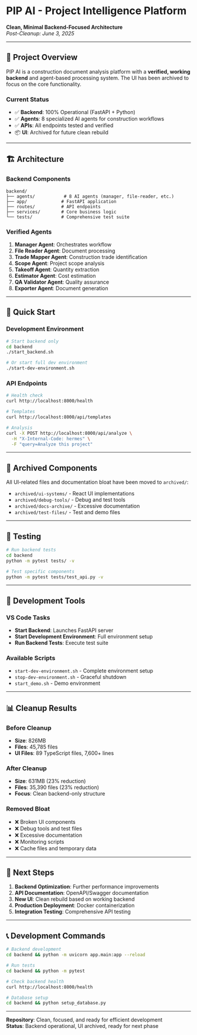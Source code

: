 # PIP AI - Project Intelligence Platform

**Clean, Minimal Backend-Focused Architecture**  
*Post-Cleanup: June 3, 2025*

---

## 🎯 **Project Overview**

PIP AI is a construction document analysis platform with a **verified, working backend** and agent-based processing system. The UI has been archived to focus on the core functionality.

### **Current Status**
- ✅ **Backend**: 100% Operational (FastAPI + Python)
- ✅ **Agents**: 8 specialized AI agents for construction workflows
- ✅ **APIs**: All endpoints tested and verified
- 📦 **UI**: Archived for future clean rebuild

---

## 🏗️ **Architecture**

### **Backend Components**
```
backend/
├── agents/           # 8 AI agents (manager, file-reader, etc.)
├── app/             # FastAPI application
├── routes/          # API endpoints
├── services/        # Core business logic
└── tests/           # Comprehensive test suite
```

### **Verified Agents**
1. **Manager Agent**: Orchestrates workflow
2. **File Reader Agent**: Document processing  
3. **Trade Mapper Agent**: Construction trade identification
4. **Scope Agent**: Project scope analysis
5. **Takeoff Agent**: Quantity extraction
6. **Estimator Agent**: Cost estimation
7. **QA Validator Agent**: Quality assurance
8. **Exporter Agent**: Document generation

---

## 🚀 **Quick Start**

### **Development Environment**
```bash
# Start backend only
cd backend
./start_backend.sh

# Or start full dev environment
./start-dev-environment.sh
```

### **API Endpoints**
```bash
# Health check
curl http://localhost:8000/health

# Templates
curl http://localhost:8000/api/templates

# Analysis
curl -X POST http://localhost:8000/api/analyze \
  -H "X-Internal-Code: hermes" \
  -F "query=Analyze this project"
```

---

## 📁 **Archived Components**

All UI-related files and documentation bloat have been moved to `archived/`:

- `archived/ui-systems/` - React UI implementations
- `archived/debug-tools/` - Debug and test tools
- `archived/docs-archive/` - Excessive documentation
- `archived/test-files/` - Test and demo files

---

## 🧪 **Testing**

```bash
# Run backend tests
cd backend
python -m pytest tests/ -v

# Test specific components
python -m pytest tests/test_api.py -v
```

---

## 🔧 **Development Tools**

### **VS Code Tasks**
- **Start Backend**: Launches FastAPI server
- **Start Development Environment**: Full environment setup
- **Run Backend Tests**: Execute test suite

### **Available Scripts**
- `start-dev-environment.sh` - Complete environment setup
- `stop-dev-environment.sh` - Graceful shutdown
- `start_demo.sh` - Demo environment

---

## 📊 **Cleanup Results**

### **Before Cleanup**
- **Size**: 826MB
- **Files**: 45,785 files
- **UI Files**: 89 TypeScript files, 7,600+ lines

### **After Cleanup**  
- **Size**: 631MB (23% reduction)
- **Files**: 35,390 files (23% reduction)
- **Focus**: Clean backend-only structure

### **Removed Bloat**
- ❌ Broken UI components
- ❌ Debug tools and test files
- ❌ Excessive documentation
- ❌ Monitoring scripts
- ❌ Cache files and temporary data

---

## 🎯 **Next Steps**

1. **Backend Optimization**: Further performance improvements
2. **API Documentation**: OpenAPI/Swagger documentation
3. **New UI**: Clean rebuild based on working backend
4. **Production Deployment**: Docker containerization
5. **Integration Testing**: Comprehensive API testing

---

## 📞 **Development Commands**

```bash
# Backend development
cd backend && python -m uvicorn app.main:app --reload

# Run tests
cd backend && python -m pytest

# Check backend health
curl http://localhost:8000/health

# Database setup
cd backend && python setup_database.py
```

---

**Repository**: Clean, focused, and ready for efficient development  
**Status**: Backend operational, UI archived, ready for next phase

